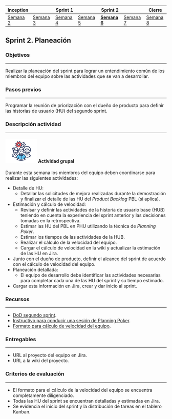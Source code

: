 | Inception |   | Sprint 1 |   | Sprint 2 |   | Cierre |
|-----------|---|----------|---|----------|---|--------|
| [Semana 2](/mt2_procesos_guias_proyecto/semanas/inception/semana2/semana2)        | [Semana 3](/mt2_procesos_guias_proyecto/semanas/inception/semana3/semana3) | [Semana 4](/mt2_procesos_guias_proyecto/semanas/sprint1/semana4/semana4) | [Semana 5](/mt2_procesos_guias_proyecto/semanas/sprint1/semana5/semana5) | **[Semana 6](/mt2_procesos_guias_proyecto/semanas/sprint2/semana6/semana6)** | [Semana 7](/mt2_procesos_guias_proyecto/semanas/sprint2/semana7/semana7) | [Semana 8]()      |nt1/semana7/semana7) | Semana 8      |/semana7/semana7) | [Semana 8]()      |

## Sprint 2. Planeación

### Objetivos
---

Realizar la planeación del sprint para lograr un entendimiento común de los miembros del equipo sobre las actividades que se van a desarrollar.


### Pasos previos
---

Programar la reunión de priorización con el dueño de producto para definir las historias de usuario (HU) del segundo sprint.


### Descripción actividad
---

#### ![](./../../../assets/images/grupo.png) Actividad grupal

Durante esta semana los miembros del equipo deben coordinarse para realizar las siguientes actividades:
* Detalle de HU:
  * Detallar las solicitudes de mejora realizadas durante la demostración y finalizar el detalle de las HU del *Product Backlog* PBL (si aplica).
* Estimación y cálculo de velocidad:
  * Revisar y definir las actividades de la historia de usuario base (HUB) teniendo en cuenta la experiencia del sprint anterior y las decisiones tomadas en la retrospectiva.
  * Estimar las HU del PBL en PHU utilizando la técnica de *Planning Poker*.
  * Estimar los tiempos de las actividades de la HUB.
  * Realizar el cálculo de la velocidad del equipo.
  * Cargar el cálculo de velocidad en la wiki y actualizar la estimación de las HU en Jira.
* Junto con el dueño de producto, definir el alcance del sprint de acuerdo con el cálculo de velocidad del equipo.
* Planeación detallada:
  * El equipo de desarrollo debe identificar las actividades necesarias para completar cada una de las HU del sprint y su tiempo estimado.
* Cargar esta información en Jira, crear y dar inicio al sprint.

### Recursos 
---

* [DoD segundo sprint](../semana6/s6_DoD).
* [Instructivo para conducir una sesión de Planning Poker](../semana3/s3_planning_poker).
* [Formato para cálculo de velocidad del equipo](https://github.com/avargas20/MISW-Procesos/blob/main/docs/formats/MISW-DA-Inception-CalculoVelocidad.xlsx).


### Entregables
---

* URL al proyecto del equipo en Jira.
* URL a la wiki del proyecto.
 

### Criterios de evaluación
---

* El formato para el cálculo de la velocidad del equipo se encuentra completamente diligenciado.
* Todas las HU del sprint se encuentran detalladas y estimadas en Jira.
* Se evidencia el inicio del sprint y la distribución de tareas en el tablero Kanban.
